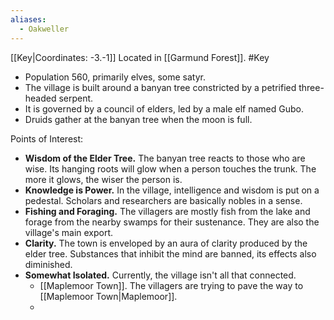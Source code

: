 ```yaml
---
aliases:
  - Oakweller
---
```

[[Key|Coordinates: -3.-1]]
Located in [[Garmund Forest]].
#Key 

- Population 560, primarily elves, some satyr.
- The village is built around a banyan tree constricted by a petrified three-headed serpent.
- It is governed by a council of elders, led by a male elf named Gubo.
- Druids gather at the banyan tree when the moon is full.

Points of Interest:
- **Wisdom of the Elder Tree.** The banyan tree reacts to those who are wise. Its hanging roots will glow when a person touches the trunk. The more it glows, the wiser the person is.
- **Knowledge is Power.** In the village, intelligence and wisdom is put on a pedestal. Scholars and researchers are basically nobles in a sense.
- **Fishing and Foraging.** The villagers are mostly fish from the lake and forage from the nearby swamps for their sustenance. They are also the village's main export.
- **Clarity.** The town is enveloped by an aura of clarity produced by the elder tree. Substances that inhibit the mind are banned, its effects also diminished.
- **Somewhat Isolated.** Currently, the village isn't all that connected.
	- [[Maplemoor Town]]. The villagers are trying to pave the way to [[Maplemoor Town|Maplemoor]].
	- 